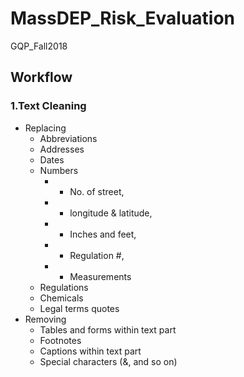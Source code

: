 # MassDEP_Risk_Evaluation
GQP_Fall2018

## Workflow
### 1.Text Cleaning
 - Replacing
    * Abbreviations
    * Addresses
    * Dates
    * Numbers 
       * * No. of street, 
       * * longitude & latitude, 
       * * Inches and feet, 
       * * Regulation #, 
       * * Measurements
    * Regulations
    * Chemicals
    * Legal terms quotes
 - Removing
    * Tables and forms within text part
    * Footnotes
    * Captions within text part
    * Special characters (&, and so on)

